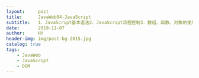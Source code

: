 ```yaml
---
layout:     post                   
title:      JavaWeb04-JavaScript
subtitle:   1．JavaScript基本语法2．JavaScript流程控制3．数组、函数、对象的使用4．JavaScript事件绑定/触发5．JavaScript嵌入方式6．JavaScript DOM操作7．DOM API8．JavaScript BOM对象及API
date:       2019-11-07       
author:     HY                 
header-img: img/post-bg-2015.jpg
catalog: true                  
tags:                   
    - JavaWeb
    - JavaScript
    - DOM
---
```

